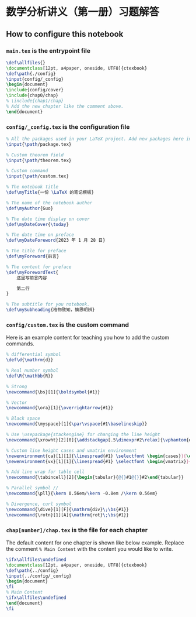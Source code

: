 # 数学分析讲义（第一册）习题解答

## How to configure this notebook

### `main.tex` is the entrypoint file

```latex
\def\allfiles{}
\documentclass[12pt, a4paper, oneside, UTF8]{ctexbook}
\def\path{./config}
\input{config/_config}
\begin{document}
\include{config/cover}
\include{chap0/chap}
% \include{chap1/chap}
% Add the new chapter like the comment above.
\end{document}
```

### `config/_config.tex` is the configuration file

```latex
% All the packages used in your LaTeX project. Add new packages here instead of elsewhere.
\input{\path/package.tex}

% Custom theorem field
\input{\path/theorem.tex}

% Custom command
\input{\path/custom.tex}

% The notebook title
\def\myTitle{一份 \LaTeX 的笔记模板}

% The name of the notebook author
\def\myAuthor{Guo}

% The date time display on cover
\def\myDateCover{\today}

% The date time on preface
\def\myDateForeword{2023 年 1 月 28 日}

% The title for preface
\def\myForeword{前言}

% The content for preface
\def\myForewordText{
    这里写前言内容

    第二行
}

% The subtitle for you notebook.
\def\mySubheading{格物致知，慎思明辨}
```

### `config/custom.tex` is the custom command

Here is an example content for teaching you how to add the custom commands.

```latex
% differential symbol
\def\d{\mathrm{d}}

% Real number symbol
\def\R{\mathbb{R}}

% Strong
\newcommand{\bs}[1]{\boldsymbol{#1}}

% Vector
\newcommand{\ora}[1]{\overrightarrow{#1}}

% Black space
\newcommand{\myspace}[1]{\par\vspace{#1\baselineskip}}

% Use \usepackage{stackengine} for changing the line height
\newcommand{\xrowht}[2][0]{\addstackgap[.5\dimexpr#2\relax]{\vphantom{#1}}}

% Custom line height cases and vmatrix environment
\newenvironment{ca}[1][1]{\linespread{#1} \selectfont \begin{cases}}{\end{cases}}
\newenvironment{vx}[1][1]{\linespread{#1} \selectfont \begin{vmatrix}}{\end{vmatrix}}

% Add line wrap for table cell
\newcommand{\tabincell}[2]{\begin{tabular}{@{}#1@{}}#2\end{tabular}}

% Parallel symbol //
\newcommand{\pll}{\kern 0.56em/\kern -0.8em /\kern 0.56em}

% Divergence, curl symbol
\newcommand{\dive}[1][F]{\mathrm{div}\;\bs{#1}}
\newcommand{\rotn}[1][A]{\mathrm{rot}\;\bs{#1}}
```

### `chap[number]/chap.tex` is the file for each chapter

The default content for one chapter is shown like below example.
Replace the comment `% Main Content` with the content you would like to write.

```latex
\ifx\allfiles\undefined
\documentclass[12pt, a4paper, oneside, UTF8]{ctexbook}
\def\path{../config}
\input{../config/_config}
\begin{document}
\fi
% Main Content
\ifx\allfiles\undefined
\end{document}
\fi
```

